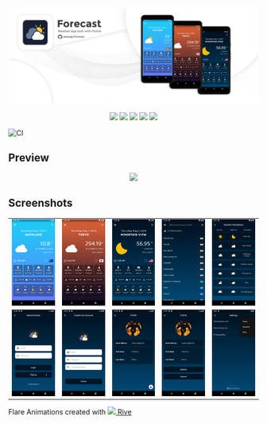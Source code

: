 <p align="center">
    <img src="./assets/readme/cover.png"/>
</p>



<p align="center">
    <img src="https://img.shields.io/badge/Awesome-Flutter-%231389fd?style=for-the-badge"/>
    <img src="https://img.shields.io/github/issues/pasanjg/Forecast?style=for-the-badge"/>
    <img src="https://img.shields.io/github/forks/pasanjg/Forecast?style=for-the-badge"/>
    <img src="https://img.shields.io/github/stars/pasanjg/Forecast?style=for-the-badge"/>
    <img src="https://img.shields.io/github/license/pasanjg/Forecast?style=for-the-badge"/>
</p>

![CI](https://github.com/pasanjg/Forecast/workflows/CI/badge.svg)

## Preview

<p align="center">
    <img width="300" src="./assets/readme/preview.gif"/>
</p>


## Screenshots

<table>
  <tr>
    <td><img src="./assets/readme/01.png"/></td>
    <td><img src="./assets/readme/02.png"/></td>
    <td><img src="./assets/readme/03.png"/></td>
    <td><img src="./assets/readme/04.png"/></td>
    <td><img src="./assets/readme/05.png"/></td>
  </tr>
  <tr>
    <td><img src="./assets/readme/06.png"/></td>
    <td><img src="./assets/readme/07.png"/></td>
    <td><img src="./assets/readme/08.png"/></td>
    <td><img src="./assets/readme/09.png"/></td>
    <td><img src="./assets/readme/10.png"/></td>
  </tr>
</table>



Flare Animations created with [<img width="15" src="https://avatars0.githubusercontent.com/u/58453772?s=200&v=4"/>   Rive](https://rive.app/)


